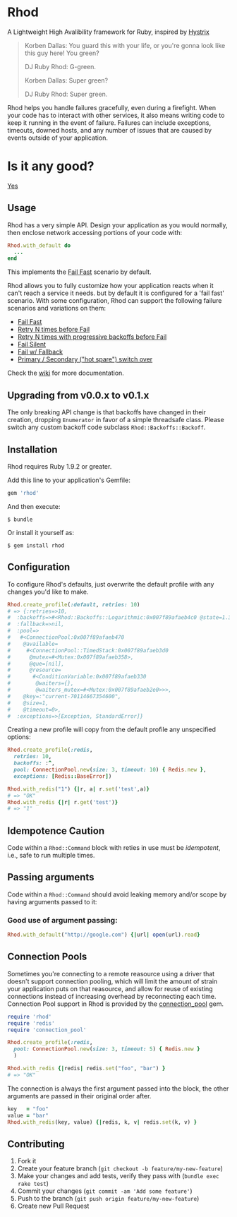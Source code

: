 # Rhod

A Lightweight High Avalibility framework for Ruby, inspired by [Hystrix](https://github.com/Netflix/Hystrix)

> Korben Dallas: You guard this with your life, or you're gonna look like this guy here! You green?
>
> DJ Ruby Rhod: G-green.
>
> Korben Dallas: Super green?
>
> DJ Ruby Rhod: Super green.

Rhod helps you handle failures gracefully, even during a firefight. When your code has to interact with other services, it also means writing code to keep it running in the event of failure. Failures can include exceptions, timeouts, downed hosts, and any number of issues that are caused by events outside of your application.

# Is it any good?

[Yes](https://news.ycombinator.com/item?id=3067434)

## Usage

Rhod has a very simple API. Design your application as you would normally, then enclose network accessing portions of your code with:

```ruby
Rhod.with_default do
  ...
end
```

This implements the [Fail Fast](https://github.com/dinedal/rhod/wiki/Fail-Fast) scenario by default.

Rhod allows you to fully customize how your application reacts when it can't reach a service it needs. but by default it is configured for a 'fail fast' scenario. With some configuration, Rhod can support the following failure scenarios and variations on them:

  - [Fail Fast](https://github.com/dinedal/rhod/wiki/Fail-Fast)
  - [Retry N times before Fail](https://github.com/dinedal/rhod/wiki/Retry-N-times-before-Fail)
  - [Retry N times with progressive backoffs before Fail](Retry-N-times-with-progressive-backoffs-before-Fail)
  - [Fail Silent](https://github.com/dinedal/rhod/wiki/Fail-Silent)
  - [Fail w/ Fallback](https://github.com/dinedal/rhod/wiki/Fail-with-Fallback)
  - [Primary / Secondary ("hot spare") switch over](https://github.com/dinedal/rhod/wiki/Primary-Secondary-Switchover)

Check the [wiki](https://github.com/dinedal/rhod/wiki/) for more documentation.

## Upgrading from v0.0.x to v0.1.x

The only breaking API change is that backoffs have changed in their creation, dropping `Enumerator` in favor of a simple threadsafe class. Please switch any custom backoff code subclass `Rhod::Backoffs::Backoff`.

## Installation

Rhod requires Ruby 1.9.2 or greater.

Add this line to your application's Gemfile:

```ruby
gem 'rhod'
```

And then execute:

    $ bundle

Or install it yourself as:

    $ gem install rhod

## Configuration

To configure Rhod's defaults, just overwrite the default profile with any changes you'd like to make.

```ruby
Rhod.create_profile(:default, retries: 10)
# => {:retries=>10,
#  :backoffs=>#<Rhod::Backoffs::Logarithmic:0x007f89afaeb4c0 @state=1.3>,
#  :fallback=>nil,
#  :pool=>
#   #<ConnectionPool:0x007f89afaeb470
#    @available=
#     #<ConnectionPool::TimedStack:0x007f89afaeb3d0
#      @mutex=#<Mutex:0x007f89afaeb358>,
#      @que=[nil],
#      @resource=
#       #<ConditionVariable:0x007f89afaeb330
#        @waiters={},
#        @waiters_mutex=#<Mutex:0x007f89afaeb2e0>>>,
#    @key=:"current-70114667354600",
#    @size=1,
#    @timeout=0>,
#  :exceptions=>[Exception, StandardError]}
```

Creating a new profile will copy from the default profile any unspecified options:

```ruby
Rhod.create_profile(:redis,
  retries: 10,
  backoffs: :^,
  pool: ConnectionPool.new(size: 3, timeout: 10) { Redis.new },
  exceptions: [Redis::BaseError])

Rhod.with_redis("1") {|r, a| r.set('test',a)}
# => "OK"
Rhod.with_redis {|r| r.get('test')}
# => "1"
```

## Idempotence Caution

Code within a `Rhod::Command` block with reties in use must be _idempotent_, i.e., safe to run multiple times.

## Passing arguments

Code within a `Rhod::Command` should avoid leaking memory and/or scope by having arguments passed to it:

### Good use of argument passing:

```ruby
Rhod.with_default("http://google.com") {|url| open(url).read}
```

## Connection Pools

Sometimes you're connecting to a remote reasource using a driver that doesn't support connection pooling, which will limit the amount of strain your application puts on that reasource, and allow for reuse of existing connections instead of increasing overhead by reconnecting each time. Connection Pool support in Rhod is provided by the [connection_pool](https://github.com/mperham/connection_pool) gem.

```ruby
require 'rhod'
require 'redis'
require 'connection_pool'

Rhod.create_profile(:redis,
  pool: ConnectionPool.new(size: 3, timeout: 5) { Redis.new }
  )

Rhod.with_redis {|redis| redis.set("foo", "bar") }
# => "OK"
```

The connection is always the first argument passed into the block, the other arguments are passed in their original order after.

```ruby
key   = "foo"
value = "bar"
Rhod.with_redis(key, value) {|redis, k, v| redis.set(k, v) }
```

## Contributing

1. Fork it
2. Create your feature branch (`git checkout -b feature/my-new-feature`)
3. Make your changes and add tests, verify they pass with (`bundle exec rake test`)
4. Commit your changes (`git commit -am 'Add some feature'`)
5. Push to the branch (`git push origin feature/my-new-feature`)
6. Create new Pull Request
